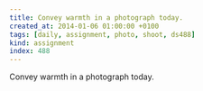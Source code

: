 ```yaml
---
title: Convey warmth in a photograph today.
created_at: 2014-01-06 01:00:00 +0100
tags: [daily, assignment, photo, shoot, ds488]
kind: assignment
index: 488
---
```


Convey warmth in a photograph today.
